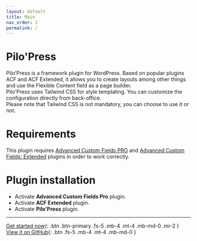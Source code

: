 ```yaml
---
layout: default
title: Main
nav_order: 1
permalink: /
---
```


# Pilo'Press

Pilo'Press is a framework plugin for WordPress. Based on popular plugins ACF and ACF Extended, it allows you to create layouts among other things and use the Flexible Content field as a page builder.  
Pilo'Press uses Tailwind CSS for style templating. You can customize the configuration directly from back-office.  
Please note that Tailwind CSS is not mandatory, you can choose to use it or not.

# Requirements

This plugin requires [Advanced Custom Fields PRO](https://www.advancedcustomfields.com/pro/) and [Advanced Custom Fields: Extended](https://wordpress.org/plugins/acf-extended/) plugins in order to work correctly.

# Plugin installation

- Activate **Advanced Custom Fields Pro** plugin.
- Activate **ACF Extended** plugin.
- Activate **Pilo'Press** plugin.

***

[Get started now](/PiloPress/docs/theme-installation){: .btn .btn-primary .fs-5 .mb-4 .mt-4 .mb-md-0 .mr-2 } [View it on GitHub](https://github.com/Pilot-in/PiloPress){: .btn .fs-5 .mb-4 .mt-4 .mb-md-0 }
